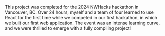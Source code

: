 This project was completed for the 2024 NWHacks hackathon in Vancouver, BC. Over 24 hours, myself and a team of four learned to use React for the first time while we competed in our first hackathon, in which we built our first web application. The event was an intense learning curve, and we were thrilled to emerge with a fully compiling project!
